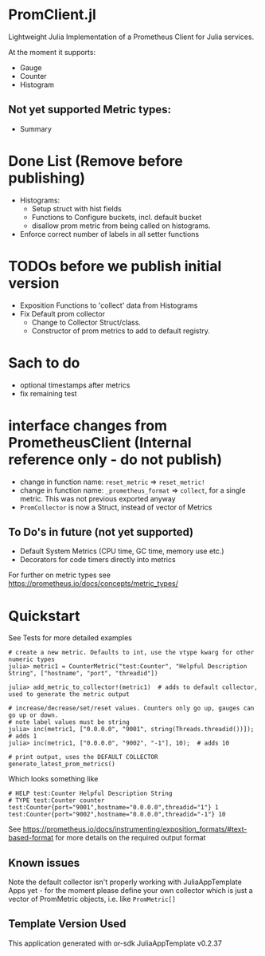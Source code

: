 # PromClient.jl
Lightweight Julia Implementation of a Prometheus Client for Julia services. 

At the moment it supports:
- Gauge
- Counter
- Histogram
## Not yet supported Metric types:
- Summary 

# Done List (Remove before publishing)
- Histograms:
    - Setup struct with hist fields
    - Functions to Configure buckets, incl. default bucket
    - disallow prom metric from being called on histograms.
- Enforce correct number of labels in all setter functions

# TODOs before we publish initial version
- Exposition Functions to 'collect' data from Histograms
- Fix Default prom collector
    - Change to Collector Struct/class.
    - Constructor of prom metrics to add to default registry.

# Sach to do
- optional timestamps after metrics
- fix remaining test

# interface changes from PrometheusClient (Internal reference only - do not publish)
- change in function name: `reset_metric` => `reset_metric!`
- change in function name: `_prometheus_format` => `collect`, for a single metric. This was not previous exported anyway
- `PromCollector` is now a Struct, instead of vector of Metrics

## To Do's in future (not yet supported)
- Default System Metrics (CPU time, GC time, memory use etc.)
- Decorators for code timers directly into metrics

For further on metric types see https://prometheus.io/docs/concepts/metric_types/

# Quickstart
See Tests for more detailed examples

```
# create a new metric. Defaults to int, use the vtype kwarg for other numeric types
julia> metric1 = CounterMetric("test:Counter", "Helpful Description String", ["hostname", "port", "threadid"])

julia> add_metric_to_collector!(metric1)  # adds to default collector, used to generate the metric output

# increase/decrease/set/reset values. Counters only go up, gauges can go up or down.
# note label values must be string
julia> inc(metric1, ["0.0.0.0", "9001", string(Threads.threadid())]);  # adds 1
julia> inc(metric1, ["0.0.0.0", "9002", "-1"], 10);  # adds 10

# print output, uses the DEFAULT COLLECTOR
generate_latest_prom_metrics()
```

Which looks something like
```
# HELP test:Counter Helpful Description String
# TYPE test:Counter counter
test:Counter{port="9001",hostname="0.0.0.0",threadid="1"} 1
test:Counter{port="9002",hostname="0.0.0.0",threadid="-1"} 10 
```

See https://prometheus.io/docs/instrumenting/exposition_formats/#text-based-format for more details on the required output format

## Known issues
Note the default collector isn't properly working with JuliaAppTemplate Apps yet - for the moment please define your own collector
 which is just a vector of PromMetric objects, i.e. like `PromMetric[]`

## Template Version Used

This application generated with or-sdk JuliaAppTemplate v0.2.37